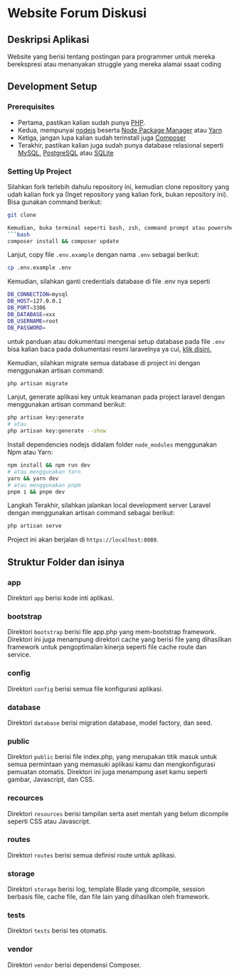 # Website Forum Diskusi

## Deskripsi Aplikasi
Website yang berisi tentang postingan para programmer 
untuk mereka berekspresi atau menanyakan struggle yang mereka alamai ssaat coding

## Development Setup
### Prerequisites
- Pertama, pastikan kalian sudah punya [PHP](https://php.net).
- Kedua, mempunyai [nodejs](https://nodejs.org) beserta [Node Package Manager](https://www.npmjs.com/get-npm) atau [Yarn](https://classic.yarnpkg.com/lang/en/docs/install/)
- Ketiga, jangan lupa kalian sudah terinstall juga [Composer](https://getcomposer.org)
- Terakhir, pastikan kalian juga sudah punya database relasional seperti [MySQL](https://www.mysql.com/downloads/), [PostgreSQL](https://www.enterprisedb.com/downloads/postgres-postgresql-downloads) atau [SQLite](https://www.sqlite.com/download.html)

### Setting Up Project

Silahkan fork terlebih dahulu repository ini, kemudian clone repository yang udah kalian fork ya (Inget repository yang kalian fork, bukan repository ini). 
Bisa gunakan command berikut:
```bash
git clone 

Kemudian, buka terminal seperti bash, zsh, command prompt atau powershell dan nstall dependency composer dengan command berikut
```bash
composer install && composer update
```
Lanjut, copy file `.env.example` dengan nama `.env` sebagai berikut:
```bash
cp .env.example .env
```
Kemudian, silahkan ganti credentials database di file .env nya seperti
```bash
DB_CONNECTION=mysql
DB_HOST=127.0.0.1
DB_PORT=3306
DB_DATABASE=xxx
DB_USERNAME=root
DB_PASSWORD=
```
untuk panduan atau dokumentasi mengenai setup database pada file `.env` bisa kalian baca pada dokumentasi resmi laravelnya ya cui, [klik disini.](https://laravel.com/docs/9.x/database)

Kemudian, silahkan migrate semua database di project ini dengan menggunakan artisan command:
```bash
php artisan migrate
```
Lanjut, generate aplikasi key untuk keamanan pada project laravel dengan menggunakan artisan command berikut:
```bash
php artisan key:generate
# atau 
php artisan key:generate --show
```
Install dependencies nodejs didalam folder `node_modules` menggunakan Npm atau Yarn:
```bash
npm install && npm run dev
# atau menggunakan Yarn
yarn && yarn dev
# atau menggunakan pnpm
pnpm i && pnpm dev
```
Langkah Terakhir, silahkan jalankan local development server Laravel dengan menggunakan artisan command sebagai berikut:
```bash
php artisan serve
```
Project ini akan berjalan di `https://localhost:8080`.
<br>

## Struktur Folder dan isinya

### **app** 
Direktori `app` berisi kode inti aplikasi.

### **bootstrap** 
Direktori `bootstrap` berisi file app.php yang mem-bootstrap framework. Direktori ini juga menampung direktori cache yang berisi file yang dihasilkan framework untuk pengoptimalan kinerja seperti file cache route dan service.

### **config** 
Direktori `config` berisi semua file konfigurasi aplikasi.

### **database** 
Direktori `database` berisi migration database, model factory, dan seed. 

### **public** 
Direktori `public` berisi file index.php, yang merupakan titik masuk untuk semua permintaan yang memasuki aplikasi kamu dan mengkonfigurasi pemuatan otomatis. Direktori ini juga menampung aset kamu seperti gambar, Javascript, dan CSS.

### **recources** 
Direktori `resources` berisi tampilan serta aset mentah yang belum dicompile seperti CSS atau Javascript. 

### **routes** 
Direktori `routes` berisi semua definisi route untuk aplikasi.

### **storage** 
Direktori `storage` berisi log, template Blade yang dicompile, session berbasis file, cache file, dan file lain yang dihasilkan oleh framework.

### **tests** 
Direktori `tests` berisi tes otomatis.

### **vendor** 
Direktori `vendor` berisi dependensi Composer.




